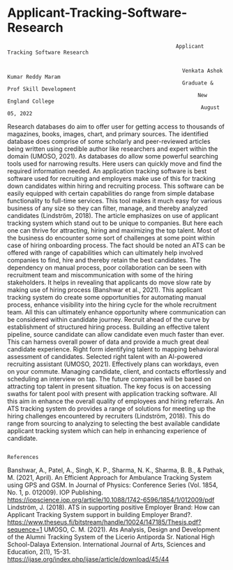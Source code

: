 # Applicant-Tracking-Software-Research


                                                          Applicant Tracking Software Research


                                                            Venkata Ashok Kumar Reddy Maram
                                                            Graduate & Prof Skill Development
                                                                 New England College
                                                                  August 05, 2022









Research databases do aim to offer user for getting access to thousands of magazines, books, images, chart, and primary sources. The identified database does comprise of some scholarly and peer-reviewed articles being written using credible author like researchers and expert within the domain (UMOSO, 2021). As databases do allow some powerful searching tools used for narrowing results. Here users can quickly move and find the required information needed. 
 An application tracking software is best software used for recruiting and employers make use of this for tracking down candidates within hiring and recruiting process. This software can be easily equipped with certain capabilities do range from simple database functionality to full-time services. This tool makes it much easy for various business of any size so they can filter, manage, and thereby analyzed candidates (Lindström, 2018). The article emphasizes on use of applicant tracking system which stand out to be unique to companies. But here each one can thrive for attracting, hiring and maximizing the top talent. Most of the business do encounter some sort of challenges at some point within case of hiring onboarding process. The fact should be noted an ATS can be offered with range of capabilities which can ultimately help involved companies to find, hire and thereby retain the best candidates. 
The dependency on manual process, poor collaboration can be seen with recruitment team and miscommunication with some of the hiring stakeholders. It helps in revealing that applicants do move slow rate by making use of hiring process (Banshwar et al., 2021). This applicant tracking system do create some opportunities for automating manual process, enhance visibility into the hiring cycle for the whole recruitment team. All this can ultimately enhance opportunity where communication can be considered within candidate journey. 
Recruit ahead of the curve by establishment of structured hiring process. Building an effective talent pipeline, source candidate can allow candidate even much faster than ever. This can harness overall power of data and provide a much great deal candidate experience. Right form identifying talent to mapping behavioral assessment of candidates. Selected right talent with an AI-powered recruiting assistant (UMOSO, 2021). Effectively plans can workdays, even on your commute. Managing candidate, client, and contacts effortlessly and scheduling an interview on tap. The future companies will be based on attracting top talent in present situation. The key focus is on accessing swaths for talent pool with present with application tracking software. All this aim in enhance the overall quality of employees and hiring referrals. 
An ATS tracking system do provides a range of solutions for meeting up the hiring challenges encountered by recruiters (Lindström, 2018). This do range from sourcing to analyzing to selecting the best available candidate applicant tracking system which can help in enhancing experience of candidate.  



                                                                   References
Banshwar, A., Patel, A., Singh, K. P., Sharma, N. K., Sharma, B. B., & Pathak, M. (2021, April). An Efficient Approach for Ambulance Tracking System using GPS and GSM. In Journal of Physics: Conference Series (Vol. 1854, No. 1, p. 012009). IOP Publishing. https://iopscience.iop.org/article/10.1088/1742-6596/1854/1/012009/pdf 
Lindström, J. (2018). ATS in supporting positive Employer Brand: How can Applicant Tracking System support in building Employer Brand?. https://www.theseus.fi/bitstream/handle/10024/147185/Thesis.pdf?sequence=1 
UMOSO, C. M. (2021). Ats Analysis, Design and Development of the Alumni Tracking System of the Licerio Antiporda Sr. National High School-Dalaya Extension. International Journal of Arts, Sciences and Education, 2(1), 15-31. https://ijase.org/index.php/ijase/article/download/45/44 
